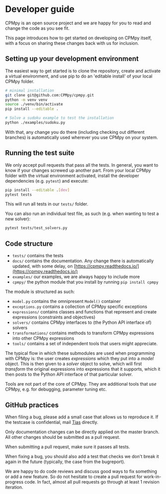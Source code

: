 # Developer guide

CPMpy is an open source project and we are happy for you to read and change the code as you see fit.

This page introduces how to get started on developing on CPMpy itself, with a focus on sharing these changes back with us for inclusion.


## Setting up your development environment

The easiest way to get started is to clone the repository, create and activate a virtual environment, and use pip to do an 'editable install' of your local CPMpy folder.

```sh
# minimal installation
git clone git@github.com:CPMpy/cpmpy.git
python -m venv venv
source ./venv/bin/activate
pip install --editable .

# Solve a sudoku example to test the installation
python ./examples/sudoku.py
```

With that, any change you do there (including checking out different branches) is automatically used wherever you use CPMpy on your system.


## Running the test suite

We only accept pull requests that pass all the tests. In general, you want to know if your changes screwed up another part. From your local CPMpy folder with the virtual environment activated, install the developer dependencies (e.g. `pytest`) and execute:

```sh
pip install --editable .[dev]
pytest tests
```

This will run all tests in our `tests/` folder.

You can also run an individual test file, as such (e.g. when wanting to test a new solver):

```sh
pytest tests/test_solvers.py
```

## Code structure

  * `tests/` contains the tests
  * `docs/` contains the documentation. Any change there is automatically updated, with some delay, on [https://cpmpy.readthedocs.io/](https://cpmpy.readthedocs.io/)
  * `examples/` our examples, we are always happy to include more
  * `cpmpy/` the python module that you install by running `pip install cpmpy`

The module is structured as such:

  * `model.py` contains the omnipresent `Model()` container
  * `exceptions.py` contains a collection of CPMpy specific exceptions
  * `expressions/` contains classes and functions that represent and create expressions (constraints and objectives)
  * `solvers/` contains CPMpy interfaces to (the Python API interface of) solvers
  * `transformations/` contains methods to transform CPMpy expressions into other CPMpy expressions
  * `tools/` contains a set of independent tools that users might appreciate.

The typical flow in which these submodules are used when programming with CPMpy is: the user creates _expressions_ which they put into a _model_ object. This is then given to a _solver_ object to solve, which will first _transform_ the original expressions into expressions that it supports, which it then posts to the Python API interface of that particular solver.

Tools are not part of the core of CPMpy. They are additional tools that _use_ CPMpy, e.g. for debugging, parameter tuning etc.


## GitHub practices

When filing a bug, please add a small case that allows us to reproduce it. If the testcase is confidential, mail [Tias](mailto:tias.guns@kuleuven.be) directly.

Only documentation changes can be directly applied on the master branch. All other changes should be submitted as a pull request.

When submitting a pull request, make sure it passes all tests.

When fixing a bug, you should also add a test that checks we don't break it again in the future (typically, the case from the bugreport).

We are happy to do code reviews and discuss good ways to fix something or add a new feature. So do not hesitate to create a pull request for work-in-progress code. In fact, almost all pull requests go through at least 1 revision iteration.

